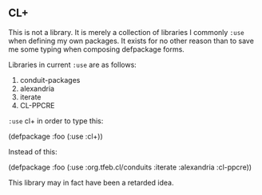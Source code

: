 CL+
---

This is not a library. It is merely a collection of libraries I
commonly `:use` when defining my own packages. It exists for no other
reason than to save me some typing when composing defpackage forms.

Libraries in current `:use` are as follows:

  1. conduit-packages
  2. alexandria
  3. iterate
  4. CL-PPCRE
  
`:use` cl+ in order to type this:

(defpackage :foo
  (:use :cl+))
  
Instead of this:

(defpackage :foo
  (:use :org.tfeb.cl/conduits :iterate :alexandria :cl-ppcre))

This library may in fact have been a retarded idea.  